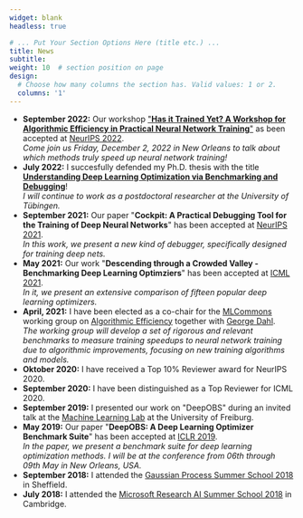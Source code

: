 ```yaml
---
widget: blank
headless: true

# ... Put Your Section Options Here (title etc.) ...
title: News
subtitle:
weight: 10  # section position on page
design:
  # Choose how many columns the section has. Valid values: 1 or 2.
  columns: '1'
---
```


- **September 2022:** Our workshop ["**Has it Trained Yet? A Workshop for Algorithmic Efficiency in Practical Neural Network Training**"](https://hity-workshop.github.io/NeurIPS2022/) as been accepted at [NeurIPS 2022](https://nips.cc/Conferences/2022).
  </br>*Come join us Friday, December 2, 2022 in New Orleans to talk about which methods truly speed up neural network training!*
- **July 2022:** I succesfully defended my Ph.D. thesis with the title [**Understanding Deep Learning Optimization via Benchmarking and Debugging**](https://publikationen.uni-tuebingen.de/xmlui/handle/10900/131710)!
  </br>*I will continue to work as a postdoctoral researcher at the University of Tübingen.*
- **September 2021:** Our paper "**Cockpit: A Practical Debugging Tool for the Training of Deep Neural Networks**" has been accepted at [NeurIPS 2021](https://nips.cc/Conferences/2021/).
  </br>*In this work, we present a new kind of debugger, specifically designed for training deep nets.*
- **May 2021:** Our work "**Descending through a Crowded Valley - Benchmarking Deep Learning Optimziers**" has been accepted at [ICML 2021](https://icml.cc/Conferences/2021).
  </br>*In it, we present an extensive comparison of fifteen popular deep learning optimizers.*
- **April, 2021:** I have been elected as a co-chair for the [MLCommons](https://mlcommons.org/en/) working group on [Algorithmic Efficiency](https://mlcommons.org/en/groups/research-algorithms/) together with [George Dahl](https://www.cs.toronto.edu/~gdahl/).
  </br>*The working group will develop a set of rigorous and relevant benchmarks to measure training speedups to neural network training due to algorithmic improvements, focusing on new training algorithms and models.*
- **Oktober 2020:** I have received a Top 10% Reviewer award for NeurIPS 2020.
- **September 2020:** I have been distinguished as a Top Reviewer for ICML 2020.
- **September 2019:** I presented our work on "DeepOBS" during an invited talk at the [Machine Learning Lab](http://aad.informatik.uni-freiburg.de/people/hutter/) at the University of Freiburg.
- **May 2019:** Our paper "**DeepOBS: A Deep Learning Optimizer Benchmark Suite**" has been accepted at [ICLR 2019](https://iclr.cc/Conferences/2019).
  </br>*In the paper, we present a benchmark suite for deep learning optimization methods. I will be at the conference from 06th through 09th May in New Orleans, USA.*
- **September 2018:** I attended the [Gaussian Process Summer School 2018](http://gpss.cc/gpss18/ "GPSS18") in Sheffield.
- **July 2018:** I attended the [Microsoft Research AI Summer School 2018](https://www.microsoft.com/en-us/research/event/ai-summer-school-2018/ "Microsoft Research AI Summer School") in Cambridge.
